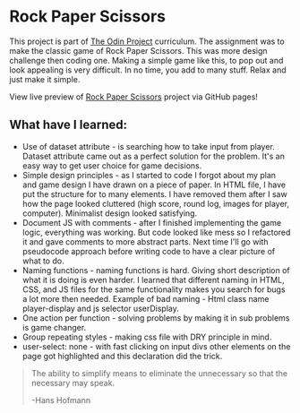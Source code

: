 # Rock Paper Scissors

This project is part of [The Odin Project](https://www.theodinproject.com/) curriculum. The assignment was to make the classic game of Rock Paper Scissors. This was more design challenge then coding one. Making a simple game like this, to pop out and look appealing is very difficult. In no time, you add to many stuff. Relax and just make it simple.

View live preview of [Rock Paper Scissors](https://mojotron.github.io/rock-paper-scissors/index.html) project via GitHub pages!

## What have I learned:

- Use of dataset attribute - is searching how to take input from player. Dataset attribute came out as a perfect solution for the problem. It's an easy way to get user choice for game decisions.
- Simple design principles - as I started to code I forgot about my plan and game design I have drawn on a piece of paper. In HTML file, I have put the structure for to many elements. I have removed them after I saw how the page looked cluttered (high score, round log, images for player, computer). Minimalist design looked satisfying.
- Document JS with comments - after I finished implementing the game logic, everything was working. But code looked like mess so I refactored it and gave comments to more abstract parts. Next time I'll go with pseudocode approach before writing code to have a clear picture of what to do.
- Naming functions - naming functions is hard. Giving short description of what it is doing is even harder. I learned that different naming in HTML, CSS, and JS files for the same functionality makes you search for bugs a lot more then needed. Example of bad naming - Html class name player-display and js selector userDisplay.
- One action per function - solving problems by making it in sub problems is game changer.
- Group repeating styles - making css file with DRY principle in mind.
- user-select: none - with fast clicking on input divs other elements on the page got highlighted and this declaration did the trick.

> The ability to simplify means to eliminate the unnecessary so that the necessary may speak.
>
> -Hans Hofmann
